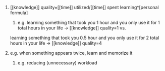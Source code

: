 1. [[knowledge]] quality=[[time]] utilized/[[time]] spent learning^[personal formula]
	1. e.g. learning something that took you 1 hour and you only use it for 1 total hours in your life → [[knowledge]] quality=1
	vs. 

	learning something that took you 0.5 hour and you only use it for 2 total hours in your life → [[knowledge]] quality=4
	
2. e.g. when something appears twice, learn and memorize it
	1. e.g. reducing (unnecessary) workload